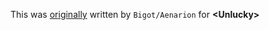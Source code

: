 This was [originally](https://docs.google.com/document/d/1Y-vf4s3fPpHBJnurudGfSJMP13-NKUWoP5iGr8F4XVQ) written by `Bigot/Aenarion` for __&lt;Unlucky&gt;__
